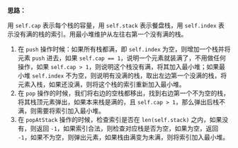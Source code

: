 **思路：**

用 `self.cap` 表示每个栈的容量，用 `self.stack` 表示餐盘栈，用 `self.index` 表示没有满的栈的索引。用最小堆维护从左往右第一个没有满的栈。

1. 在 `push` 操作时候：如果所有栈都满，即 `self.index` 为空，则增加一个栈并将元素 `push` 进去，如果 `self.cap == 1`，说明一个元素就装满了，不用做任何操作，如果 `self.cap > 1`，则说明这个栈没有满，将其加入最小堆；如果最小堆 `self.index` 不为空，则说明有没满的栈，取出左边第一个没满的栈，将元素入栈，如果还没满，则将这个栈的索引重新加入最小堆。
2. 在 `pop` 操作的时候，我们将右边的空栈都移出，找到右边第一个不为空的栈，将其栈顶元素弹出，如果本来栈是满的，且 `self.cap > 1`，那么弹出后栈不满，则需要将索引加入最小堆。
3. 在 `popAtStack` 操作的时候，检查索引是否在 `len(self.stack)` 之内，如果没有，则返回 `-1`，如果索引合法，则检查对应栈是否为空，如果为空，返回 `-1`，如果不为空，则弹出元素，如果栈由满变为未满，则将索引加入最小堆。

